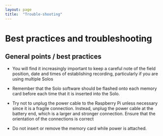 ```yaml
---
layout: page
title:  "Trouble-shooting"
---
```

  
# Best practices and troubleshooting

General points / best practices
-------------------------------

* You will find it increasingly important to keep a careful note of
  the field position, date and times of establishing recording,
  particularly if you are using multiple Solos

* Remember that the Solo software should be flashed onto each memory card
  before each time that it is inserted into the Solo.

* Try not to unplug the power cable to the Raspberry Pi unless
  necessary since it is a fragile connection. Instead, unplug the
  power cable at the battery end, which is a larger and stronger
  connection. Ensure that the orientation of the connections is
  correct

* Do not insert or remove the memory card while power is attached.


